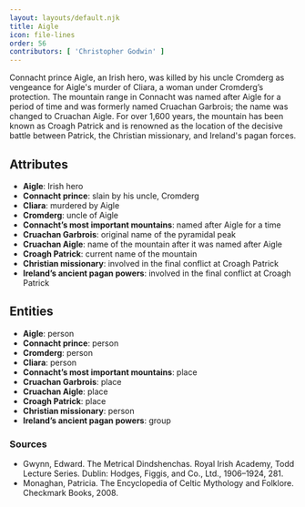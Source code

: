 ```yaml
---
layout: layouts/default.njk
title: Aigle
icon: file-lines
order: 56
contributors: [ 'Christopher Godwin' ]
---
```

Connacht prince Aigle, an Irish hero, was killed by his uncle Cromderg as vengeance for Aigle's murder of Cliara, a woman under Cromderg’s protection. The mountain range in Connacht was named after Aigle for a period of time and was formerly named Cruachan Garbrois; the name was changed to Cruachan Aigle. For over 1,600 years, the mountain has been known as Croagh Patrick and is renowned as the location of the decisive battle between Patrick, the Christian missionary, and Ireland's pagan forces.

## Attributes

- **Aigle**: Irish hero
- **Connacht prince**: slain by his uncle, Cromderg
- **Cliara**: murdered by Aigle
- **Cromderg**: uncle of Aigle
- **Connacht’s most important mountains**: named after Aigle for a time
- **Cruachan Garbrois**: original name of the pyramidal peak
- **Cruachan Aigle**: name of the mountain after it was named after Aigle
- **Croagh Patrick**: current name of the mountain
- **Christian missionary**: involved in the final conflict at Croagh Patrick
- **Ireland’s ancient pagan powers**: involved in the final conflict at Croagh Patrick

## Entities

- **Aigle**: person
- **Connacht prince**: person
- **Cromderg**: person
- **Cliara**: person
- **Connacht’s most important mountains**: place
- **Cruachan Garbrois**: place
- **Cruachan Aigle**: place
- **Croagh Patrick**: place
- **Christian missionary**: person
- **Ireland’s ancient pagan powers**: group

### Sources

- Gwynn, Edward. The Metrical Dindshenchas. Royal Irish Academy, Todd Lecture Series. Dublin: Hodges, Figgis, and Co., Ltd., 1906–1924, 281.
- Monaghan, Patricia. The Encyclopedia of Celtic Mythology and Folklore. Checkmark Books, 2008.

